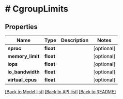 # # CgroupLimits

## Properties

Name | Type | Description | Notes
------------ | ------------- | ------------- | -------------
**nproc** | **float** |  | [optional]
**memory_limit** | **float** |  | [optional]
**iops** | **float** |  | [optional]
**io_bandwidth** | **float** |  | [optional]
**virtual_cpus** | **float** |  | [optional]

[[Back to Model list]](../../README.md#models) [[Back to API list]](../../README.md#endpoints) [[Back to README]](../../README.md)
